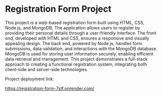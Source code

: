 
# Registration Form Project

This project is a web-based registration form built using HTML, CSS, Node.js, and MongoDB. The application allows users to register by providing their personal details through a user-friendly interface. The front end, developed with HTML and CSS, ensures a responsive and visually appealing design. The back end, powered by Node.js, handles form submissions, data validation, and interactions with the MongoDB database. MongoDB is used for storing user information securely, enabling efficient data retrieval and management. This project demonstrates a full-stack approach to creating a functional registration system, integrating both client-side and server-side technologies.

Project deployment link:

https://registration-form-7stf.onrender.com/
